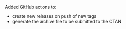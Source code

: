 Added GitHub actions to:
  - create new releases on push of new tags
  - generate the archive file to be submitted to the CTAN

